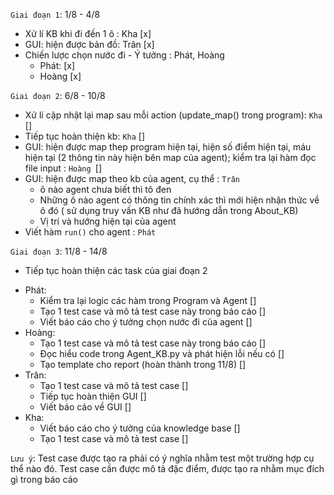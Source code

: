`Giai đoạn 1`: 1/8 - 4/8
- Xử lí KB khi đi đến 1 ô : Kha [x]
- GUI: hiện được bản đồ: Trân [x]
- Chiến lược chọn nước đi - Ý tưởng : Phát, Hoàng
    - Phát: [x]
    - Hoàng [x]  
    
`Giai đoạn 2`: 6/8 - 10/8
- Xử lí cập nhật lại map sau mỗi action (update_map() trong program): `Kha` []
- Tiếp tục hoàn thiện kb: `Kha` []
- GUI: hiện được map thep program hiện tại, hiện số điểm hiện tại, máu hiện tại (2 thông tin này hiện bên map của agent); kiểm tra lại hàm đọc file input : `Hoàng `[]
- GUI: hiện được map theo kb của agent, cụ thể : `Trân`
    + ô nào agent chưa biết thì tô đen
    + Những ô nào agent có thông tin chính xác thì mới hiện nhận thức về ô đó ( sử dụng truy vấn KB như đã hướng dẫn trong About_KB)
    + Vị trí và hướng hiện tại của agent
- Viết hàm `run()` cho agent : `Phát`  

`Giai đoạn 3`: 11/8 - 14/8
- Tiếp tục hoàn thiện các task của giai đoạn 2
* Phát:
    - Kiểm tra lại logic các hàm trong Program và Agent []
    - Tạo 1 test case và mô tả test case này trong báo cáo []
    - Viết báo cáo cho ý tưởng chọn nước đi của agent []
* Hoàng:  
     - Tạo 1 test case và mô tả test case này trong báo cáo []
     - Đọc hiểu code trong Agent_KB.py và phát hiện lỗi nếu có []
     - Tạo template cho report (hoàn thành trong 11/8) []
* Trân:
    - Tạo 1 test case và mô tả test case []
    - Tiếp tục hoàn thiện GUI []
    - Viết báo cáo về GUI []
* Kha:
    - Viết báo cáo cho ý tưởng của knowledge base []
    - Tạo 1 test case và mô tả test case  []

`Lưu ý`: Test case được tạo ra phải có ý nghĩa nhằm test một trường hợp cụ thể nào đó. Test case cần được mô tả đặc điểm, được tạo ra nhằm mục đích gì trong báo cáo


